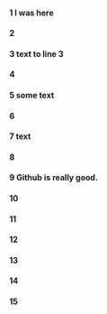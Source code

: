 #### 1 I was here
#### 2
#### 3 text to line 3
#### 4
#### 5 some text
#### 6
#### 7 text
#### 8
#### 9 Github is really good.
#### 10
#### 11
#### 12
#### 13
#### 14
#### 15

